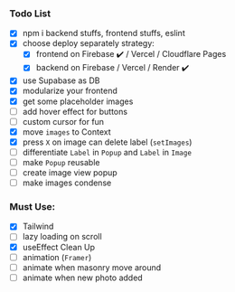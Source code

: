 ### Todo List

- [x] npm i backend stuffs, frontend stuffs, eslint
- [x] choose deploy separately strategy:
  - [x] frontend on Firebase ✔️ / Vercel / Cloudflare Pages
  - [x] backend on Firebase / Vercel / Render ✔️
- [x] use Supabase as DB
- [x] modularize your frontend
- [x] get some placeholder images
- [ ] add hover effect for buttons
- [ ] custom cursor for fun
- [x] move `images` to Context
- [x] press `X` on image can delete label (`setImages`)
- [ ] differentiate `Label` in `Popup` and `Label` in `Image`
- [ ] make `Popup` reusable 
- [ ] create image view popup
- [ ] make images condense

### Must Use:

- [x] Tailwind
- [ ] lazy loading on scroll
- [x] useEffect Clean Up
- [ ] animation (`Framer`)
- [ ] animate when masonry move around
- [ ] animate when new photo added
